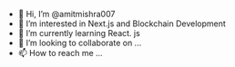 - 👋 Hi, I’m @amitmishra007
- 👀 I’m interested in Next.js and Blockchain Development 
- 🌱 I’m currently learning React. js
- 💞️ I’m looking to collaborate on ...
- 📫 How to reach me ...

<!---
amitmishra007/amitmishra007 is a ✨ special ✨ repository because its `README.md` (this file) appears on your GitHub profile.
You can click the Preview link to take a look at your changes.
--->
